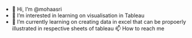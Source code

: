 - 👋 Hi, I’m @mohaasri
- 👀 I’m interested in learning on visualisation in Tableau
- 🌱 I’m currently learning on creating data in excel that can be propoerly illustrated in respective sheets of tableau
  📫 How to reach me 

<!---
mohaasri/mohaasri is a ✨ special ✨ repository because its `README.md` (this file) appears on your GitHub profile.
You can click the Preview link to take a look at your changes.
--->
